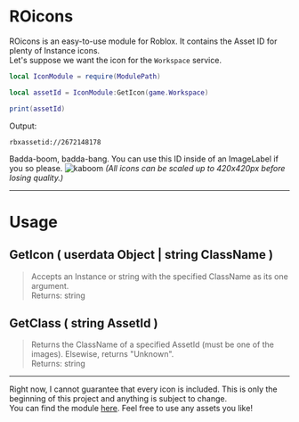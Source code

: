 # ROicons
ROicons is an easy-to-use module for Roblox. It contains the Asset ID for plenty of Instance icons.  
Let's suppose we want the icon for the `Workspace` service.
```lua
local IconModule = require(ModulePath)

local assetId = IconModule:GetIcon(game.Workspace)

print(assetId)
```
Output:
```
rbxassetid://2672148178
```
Badda-boom, badda-bang. You can use this ID inside of an ImageLabel if you so please.
![kaboom](https://i.imgur.com/sAfAEzo.png)
*(All icons can be scaled up to 420x420px before losing quality.)*
***

# Usage
## GetIcon ( userdata Object | string ClassName )
> Accepts an Instance or string with the specified ClassName as its one argument.  
Returns: string
## GetClass ( string AssetId )
> Returns the ClassName of a specified AssetId (must be one of the images). Elsewise, returns "Unknown".  
Returns: string

***

Right now, I cannot guarantee that every icon is included. This is only the beginning of this project and anything is subject to change.  
You can find the module [here](https://www.roblox.com/library/2673116933/Roblox-Icon-Module). Feel free to use any assets you like!
